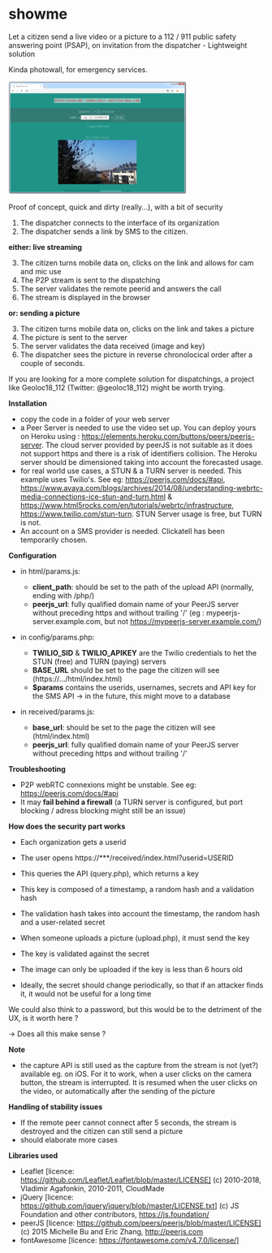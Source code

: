 # showme
Let a citizen send a live video or a picture to a 112 / 911 public safety answering point (PSAP), on invitation from the dispatcher - Lightweight solution

Kinda photowall, for emergency services.

 
<img src="https://raw.githubusercontent.com/ccloquet/showme/master/screenshot.png" width="350" title="screenshot">
 

Proof of concept, quick and dirty (really...), with a bit of security

1. The dispatcher connects to the interface of its organization
2. The dispatcher sends a link by SMS to the citizen.

__either: live streaming__

3. The citizen turns mobile data on, clicks on the link and allows for cam and mic use
4. The P2P stream is sent to the dispatching
5. The server validates the remote peerid and answers the call
6. The stream is displayed in the browser

__or: sending a picture__

3. The citizen turns mobile data on, clicks on the link and takes a picture
4. The picture is sent to the server
5. The server validates the data received (image and key)
6. The dispatcher sees the picture in reverse chronolocical order after a couple of seconds.


If you are looking for a more complete solution for dispatchings, a project like Geoloc18_112 (Twitter: @geoloc18_112) might be worth trying.


**Installation**
- copy the code in a folder of your web server
- a Peer Server is needed to use the video set up. You can deploy yours on Heroku using : https://elements.heroku.com/buttons/peers/peerjs-server. The cloud server provided by peerJS is not suitable as it does not support https and there is a risk of identifiers collision. The Heroku server should be dimensioned taking into account the forecasted usage.
- for real world use cases, a STUN & a TURN server is needed. This example uses Twilio's. See eg: https://peerjs.com/docs/#api, https://www.avaya.com/blogs/archives/2014/08/understanding-webrtc-media-connections-ice-stun-and-turn.html &  https://www.html5rocks.com/en/tutorials/webrtc/infrastructure, https://www.twilio.com/stun-turn. STUN Server usage is free, but TURN is not.
- An account on a SMS provider is needed. Clickatell has been temporarily chosen.

**Configuration**
- in html/params.js: 
  - __client_path__: should be set to the path of the upload API (normally, ending with /php/)
  - __peerjs_url__: fully qualified domain name of your PeerJS server without preceding https and without trailing '/' (eg : mypeerjs-server.example.com, but not https://mypeerjs-server.example.com/)

- in config/params.php: 
  - __TWILIO_SID__ & __TWILIO_APIKEY__ are the Twilio credentials to het the STUN (free) and TURN (paying) servers 
  - __BASE_URL__ should be set to the page the citizen will see (https://.../html/index.html)
  - __$params__ contains the userids, usernames, secrets and API key for the SMS API -> in the future, this might move to a database

- in received/params.js:
  - __base_url__: should be set to the page the citizen will see (html/index.html)
  - __peerjs_url__: fully qualified domain name of your PeerJS server without preceding https and without trailing '/'  

**Troubleshooting**
- P2P webRTC connexions might be unstable. See eg: https://peerjs.com/docs/#api
- It may **fail behind a firewall** (a TURN server is configured, but port blocking / adress blocking might still be an issue)

**How does the security part works**
- Each organization gets a userid
- The user opens https://***/received/index.html?userid=USERID
- This queries the API (query.php), which returns a key
- This key is composed of a timestamp, a random hash and a validation hash
- The validation hash takes into account the timestamp, the random hash and a user-related secret

- When someone uploads a picture (upload.php), it must send the key
- The key is validated against the secret
- The image can only be uploaded if the key is less than 6 hours old

- Ideally, the secret should change periodically, so that if an attacker finds it, it would not be useful for a long time

We could also think to a password, but this would be to the detriment of the UX, is it worth here ?

-> Does all this make sense ?

**Note**
- the capture API is still used as the capture from the stream is not (yet?) available eg. on iOS. For it to work, when a user clicks on the camera button, the stream is interrupted. It is resumed when the user clicks on the video, or automatically after the sending of the picture

**Handling of stability issues**
- If the remote peer cannot connect after 5 seconds, the stream is destroyed and the citizen can still send a picture
- should elaborate more cases

**Libraries used**
- Leaflet [licence: https://github.com/Leaflet/Leaflet/blob/master/LICENSE] (c) 2010-2018, Vladimir Agafonkin, 2010-2011, CloudMade
- jQuery [licence: https://github.com/jquery/jquery/blob/master/LICENSE.txt] (c) JS Foundation and other contributors, https://js.foundation/
- peerJS [licence: https://github.com/peers/peerjs/blob/master/LICENSE] (c) 2015 Michelle Bu and Eric Zhang, http://peerjs.com
- fontAwesome [licence: https://fontawesome.com/v4.7.0/license/]
